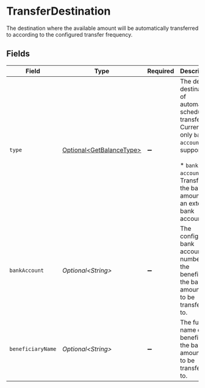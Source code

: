 # TransferDestination

The destination where the available amount will be automatically transferred to according to the configured
transfer frequency.


## Fields

| Field                                                                                                                                                                             | Type                                                                                                                                                                              | Required                                                                                                                                                                          | Description                                                                                                                                                                       | Example                                                                                                                                                                           |
| --------------------------------------------------------------------------------------------------------------------------------------------------------------------------------- | --------------------------------------------------------------------------------------------------------------------------------------------------------------------------------- | --------------------------------------------------------------------------------------------------------------------------------------------------------------------------------- | --------------------------------------------------------------------------------------------------------------------------------------------------------------------------------- | --------------------------------------------------------------------------------------------------------------------------------------------------------------------------------- |
| `type`                                                                                                                                                                            | [Optional\<GetBalanceType>](../../models/operations/GetBalanceType.md)                                                                                                            | :heavy_minus_sign:                                                                                                                                                                | The default destination of automatic scheduled transfers. Currently only `bank-account` is supported.<br/><br/>* `bank-account` — Transfer the balance amount to an external bank account | bank-account                                                                                                                                                                      |
| `bankAccount`                                                                                                                                                                     | *Optional\<String>*                                                                                                                                                               | :heavy_minus_sign:                                                                                                                                                                | The configured bank account number of the beneficiary the balance amount is to be transferred to.                                                                                 | 123456                                                                                                                                                                            |
| `beneficiaryName`                                                                                                                                                                 | *Optional\<String>*                                                                                                                                                               | :heavy_minus_sign:                                                                                                                                                                | The full name of the beneficiary the balance amount is to be transferred to.                                                                                                      | John Doe                                                                                                                                                                          |